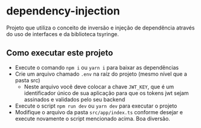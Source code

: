 # dependency-injection

Projeto que utiliza o conceito de inversão e injeção de dependência através do uso de interfaces e da biblioteca tsyringe.

## Como executar este projeto

- Execute o comando `npm i` ou `yarn i` para baixar as dependências
- Crie um arquivo chamado `.env` na raíz do projeto (mesmo nível que a pasta src)
  - Neste arquivo você deve colocar a chave `JWT_KEY`, que é um identificador único de sua aplicação para que os tokens jwt sejam assinados e validados pelo seu backend
- Execute o script `npm run dev` ou `yarn dev` para executar o projeto
- Modifique o arquivo da pasta `src/app/index.ts` conforme desejar e execute novamente o script mencionado acima. Boa diversão.
